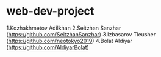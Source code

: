 # web-dev-project
1.Kozhakhmetov Adilkhan
2.Seitzhan Sanzhar (https://github.com/SeitzhanSanzhar)
3.Izbasarov Tleusher (https://github.com/neotokyo2019)
4.Bolat Aldiyar (https://github.com/AldiyarBolat)
